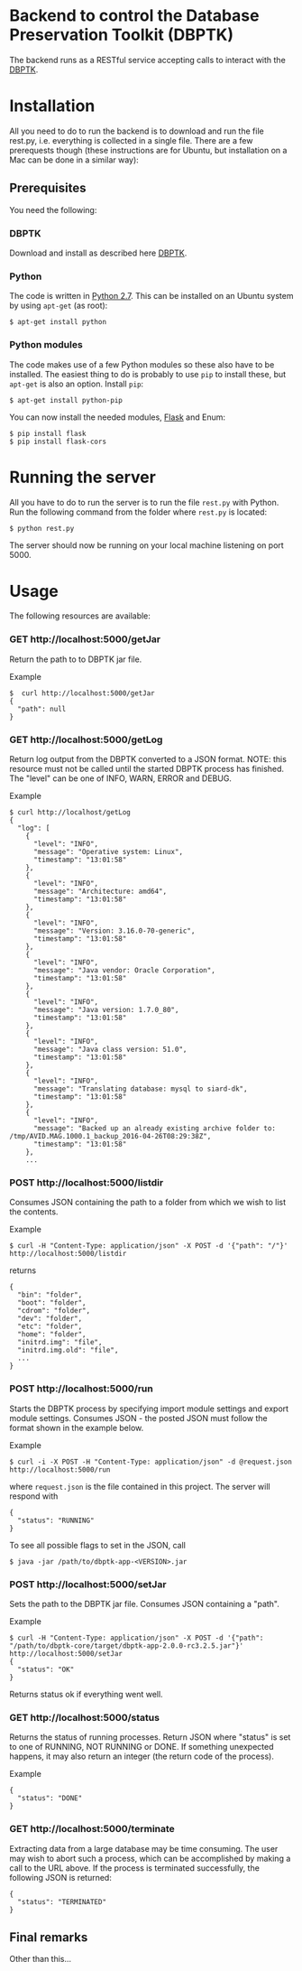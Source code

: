 # Backend to control the Database Preservation Toolkit (DBPTK)

The backend runs as a RESTful service accepting calls to interact with the [DBPTK](https://github.com/keeps/db-preservation-toolkit).

# Installation

All you need to do to run the backend is to download and run the file rest.py, i.e. everything is collected in a single file. 
There are a few prerequests though (these instructions are for Ubuntu, but installation on a Mac can be done in a similar way):

## Prerequisites

You need the following:

### DBPTK

Download and install as described here [DBPTK](https://github.com/keeps/db-preservation-toolkit).

### Python

The code is written in [Python 2.7](https://www.python.org/). This can be installed on an Ubuntu system by using `apt-get` (as root):
```
$ apt-get install python
```

### Python modules

The code makes use of a few Python modules so these also have to be installed. The easiest thing to do is probably to use `pip` to 
install these, but `apt-get` is also an option. Install `pip`:

```
$ apt-get install python-pip
```

You can now install the needed modules, [Flask](http://flask.pocoo.org) and Enum:
```
$ pip install flask
$ pip install flask-cors
```

# Running the server

All you have to do to run the server is to run the file `rest.py` with Python. Run the following command from the folder where 
`rest.py` is located:

```
$ python rest.py
```

The server should now be running on your local machine listening on port 5000.

# Usage

The following resources are available:

### GET http://localhost:5000/getJar
Return the path to to DBPTK jar file.

Example
```
$  curl http://localhost:5000/getJar
{
  "path": null
}
```

### GET http://localhost:5000/getLog
Return log output from the DBPTK converted to a JSON format. NOTE: this resource must not be called until the started DBPTK process 
has finished. The "level" can be one of INFO, WARN, ERROR and DEBUG.

Example
```
$ curl http://localhost/getLog
{
  "log": [
    {
      "level": "INFO", 
      "message": "Operative system: Linux", 
      "timestamp": "13:01:58"
    }, 
    {
      "level": "INFO", 
      "message": "Architecture: amd64", 
      "timestamp": "13:01:58"
    }, 
    {
      "level": "INFO", 
      "message": "Version: 3.16.0-70-generic", 
      "timestamp": "13:01:58"
    }, 
    {
      "level": "INFO", 
      "message": "Java vendor: Oracle Corporation", 
      "timestamp": "13:01:58"
    }, 
    {
      "level": "INFO", 
      "message": "Java version: 1.7.0_80", 
      "timestamp": "13:01:58"
    }, 
    {
      "level": "INFO", 
      "message": "Java class version: 51.0", 
      "timestamp": "13:01:58"
    }, 
    {
      "level": "INFO", 
      "message": "Translating database: mysql to siard-dk", 
      "timestamp": "13:01:58"
    }, 
    {
      "level": "INFO", 
      "message": "Backed up an already existing archive folder to: /tmp/AVID.MAG.1000.1_backup_2016-04-26T08:29:38Z", 
      "timestamp": "13:01:58"
    }, 
	...
```

### POST http://localhost:5000/listdir
Consumes JSON containing the path to a folder from which we wish to list the contents.

Example
```
$ curl -H "Content-Type: application/json" -X POST -d '{"path": "/"}' http://localhost:5000/listdir
```
returns
```
{
  "bin": "folder", 
  "boot": "folder", 
  "cdrom": "folder", 
  "dev": "folder", 
  "etc": "folder", 
  "home": "folder", 
  "initrd.img": "file", 
  "initrd.img.old": "file",
  ...
}
```

### POST http://localhost:5000/run
Starts the DBPTK process by specifying import module settings and export module settings. Consumes JSON - the posted JSON must follow the format shown in the example below.

Example
```
$ curl -i -X POST -H "Content-Type: application/json" -d @request.json http://localhost:5000/run
```
where `request.json` is the file contained in this project. The server will respond with
```
{
  "status": "RUNNING"
}
```

To see all possible flags to set in the JSON, call
```
$ java -jar /path/to/dbptk-app-<VERSION>.jar
```

### POST http://localhost:5000/setJar
Sets the path to the DBPTK jar file. Consumes JSON containing a "path".

Example
```
$ curl -H "Content-Type: application/json" -X POST -d '{"path": "/path/to/dbptk-core/target/dbptk-app-2.0.0-rc3.2.5.jar"}' http://localhost:5000/setJar
{
  "status": "OK"
}
```
Returns status ok if everything went well.

### GET http://localhost:5000/status
Returns the status of running processes. Return JSON where "status" is set to one of RUNNING, NOT RUNNING or DONE. If something unexpected happens, it may also 
return an integer (the return code of the process).

Example
```
{
  "status": "DONE"
}
```

### GET http://localhost:5000/terminate
Extracting data from a large database may be time consuming. The user may wish to abort such a process, which can be accomplished by making a call to 
the URL above. If the process is terminated successfully, the following JSON is returned:
```
{
  "status": "TERMINATED"
}
```

## Final remarks

Other than this...
